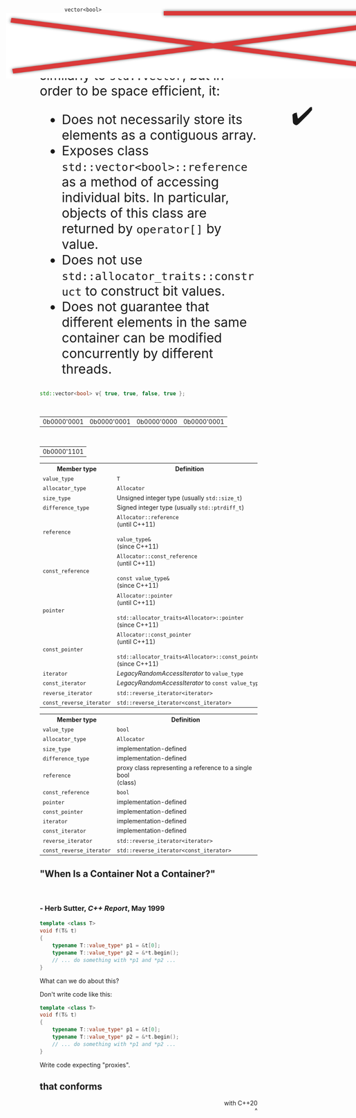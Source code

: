 <section>

<div class="hl-block pretty-big-text">
    <code class="cpp">
        vector&lt;<span class="hljs-keyword">bool</span>&gt;
    </code>
</div>

</section>
<section>

<div class="hl-block left-align">

### cppreference:

<div style="font-size: 30px;">

`std::vector<bool>` behaves similarly to `std::vector`, but in order to be 
<span class="fragment hl-text" data-fragment-index="1">space efficient</span>, it:

- <span class="fragment hl-text" data-fragment-index="1">Does not necessarily store its elements as a contiguous array.</span>
- <span class="fragment hl-text" data-fragment-index="1">Exposes class `std::vector<bool>::reference` as a method of accessing individual bits.</span> In particular, objects of this class are returned by `operator[]` by value.
- Does not use `std::allocator_traits::construct` to construct bit values.
- Does not guarantee that different elements in the same container can be modified concurrently by different threads.

</div>

</div>

</section>
<section>

```c++
std::vector<bool> v{ true, true, false, true };
```

<br/>

<table class="byte-layout">
<tr>
<td>0b0000'0001</td>
<td>0b0000'0001</td>
<td>0b0000'0000</td>
<td>0b0000'0001</td>
</tr>
</table>

<img src="images/crossed-bytes.png" 
     class="fragment" data-fragment-index="1"
     style="position: absolute; top: 85px; left: 150px; width: 980px; height: 150px;" />

<br/>

<table class="fragment byte-layout" data-fragment-index="1">
<tr>
<td>0b0000'1101</td>
</tr>
</table>

<span style="position: absolute; top: 280px; left: 810px; font-size: 55px;"
      class="fragment" data-fragment-index="1">✔️</span>

</section>
<section>

<div class="hl-block">

[comment]: <> (TODO: Very hard to read)

[comment]: <> (TODO: Make this in markdown, that'll be much easier to maintain I think)

<table class="cpp-ref-types">
<tr>
    <th>Member type</th>
    <th>Definition</th>
</tr>
<tr>
    <td><code>value_type</code></td>
    <td><code>T</code></td>
</tr>
<tr>
    <td><code>allocator_type</code></td>
    <td><code>Allocator</code></td>
</tr>
<tr>
    <td><code>size_type</code></td>
    <td>Unsigned integer type (usually <code>std::size_t</code>)</td>
</tr>
<tr>
    <td><code>difference_type</code></td>
    <td>Signed integer type (usually <code>std::ptrdiff_t</code>)</td>
</tr>
<tr>
    <td><code>reference</code></td>
    <td><code>Allocator::reference</code> <aside class="subtle">(until C++11)</aside><br/>
    <code>value_type&</code> <aside class="subtle">(since C++11)</aside></td>
</tr>
<tr>
    <td><code>const_reference</code></td>
    <td><code>Allocator::const_reference</code> <aside class="subtle">(until C++11)</aside><br/>
    <code>const value_type&</code> <aside class="subtle">(since C++11)</aside></td>
</tr>
<tr>
    <td><code>pointer</code></td>
    <td><code>Allocator::pointer</code> <aside class="subtle">(until C++11)</aside><br/>
    <code>std::allocator_traits&lt;Allocator>::pointer</code> <aside class="subtle">(since C++11)</aside></td>
</tr>
<tr>
    <td><code>const_pointer</code></td>
    <td><code>Allocator::const_pointer</code> <aside class="subtle">(until C++11)</aside><br/>
    <code>std::allocator_traits&lt;Allocator>::const_pointer</code> <aside class="subtle">(since C++11)</aside></td>
</tr>
<tr>
    <td><code>iterator</code></td>
    <td><i>LegacyRandomAccessIterator</i> to <code>value_type</code></td>
</tr>
<tr>
    <td><code>const_iterator</code></td>
    <td><i>LegacyRandomAccessIterator</i> to <code>const value_type</code></td>
</tr>
<tr>
    <td><code>reverse_iterator</code></td>
    <td><code>std::reverse_iterator&lt;iterator></code></td>
</tr>
<tr>
    <td><code>const_reverse_iterator</code></td>
    <td><code>std::reverse_iterator&lt;const_iterator></code></td>
</tr>

</table>

</div>

</section>
<section>

<div class="hl-block">

[comment]: <> (TODO: Very hard to read)

[comment]: <> (TODO: Make this in markdown, that'll be much easier to maintain I think)

<table class="cpp-ref-types">
<tr>
    <th>Member type</th>
    <th>Definition</th>
</tr>
<tr>
    <td><code>value_type</code></td>
    <td><code class="hljs-keyword">bool</code></td>
</tr>
<tr>
    <td><code>allocator_type</code></td>
    <td><code>Allocator</code></td>
</tr>
<tr class="hl-text fragment" data-fragment-index="1">
    <td><code>size_type</code></td>
    <td>implementation-defined</td>
</tr>
<tr class="hl-text fragment" data-fragment-index="1">
    <td><code>difference_type</code></td>
    <td>implementation-defined</td>
</tr>
<tr class="hl-text fragment" data-fragment-index="3">
    <td><code>reference</code></td>
    <td>proxy class representing a reference to a single bool <aside class="subtle">(class)</aside></td>
</tr>
<tr class="hl-text fragment" data-fragment-index="2">
    <td><code>const_reference</code></td>
    <td><code class="hljs-keyword">bool</code></td>
</tr>
<tr class="hl-text fragment" data-fragment-index="1">
    <td><code>pointer</code></td>
    <td>implementation-defined</td>
</tr>
<tr class="hl-text fragment" data-fragment-index="1">
    <td><code>const_pointer</code></td>
    <td>implementation-defined</td>
</tr>
<tr class="hl-text fragment" data-fragment-index="1">
    <td><code>iterator</code></td>
    <td>implementation-defined</td>
</tr>
<tr class="hl-text fragment" data-fragment-index="1">
    <td><code>const_iterator</code></td>
    <td>implementation-defined</td>
</tr>
<tr>
    <td><code>reverse_iterator</code></td>
    <td><code>std::reverse_iterator&lt;iterator></code></td>
</tr>
<tr>
    <td><code>const_reverse_iterator</code></td>
    <td><code>std::reverse_iterator&lt;const_iterator></code></td>
</tr>

</table>

</div>

</section>
<section>

<div class="hl-block left-align">

## "When Is a Container Not a Container?"

<br />

### - Herb Sutter, _C++ Report_, May 1999

</div>

</section>
<section>

```c++ []
template <class T>
void f(T& t)
{
	typename T::value_type* p1 = &t[0];
	typename T::value_type* p2 = &*t.begin();
	// ... do something with *p1 and *p2 ...
}
```

</section>
<section>

<div class="hl-block pretty-big-text">

What can we do about this?

</div>

</section>
<section>

<div class="hl-block pretty-big-text">Don't write code like this:</div>

```c++ []
template <class T>
void f(T& t)
{
	typename T::value_type* p1 = &t[0];
	typename T::value_type* p2 = &*t.begin();
	// ... do something with *p1 and *p2 ...
}
```

</section>
<section>

<div class="r-stack hl-block">
    <div class="pretty-big-text">
        <p>
            Write code expecting "proxies".
        </p>
    </div>
    <div class="fragment" data-fragment-index="1"
         style="position: absolute; top: 80px; left: 515px; width: 610px; height: 10px; background-color: #DA3939; box-shadow: 0 0 7px #000000A0;"></div>
    <div class="fragment" data-fragment-index="1">
        <h2 class="correction" style="top: -60px; left: 550px;">that conforms</h2>
    </div>
    <div class="fragment" data-fragment-index="2">
        <p class="correction handwriting"
           style="top: -200px; left: 850px; text-align: right;">with C++20<br />^</p>
    </div>
</div>

</section>
